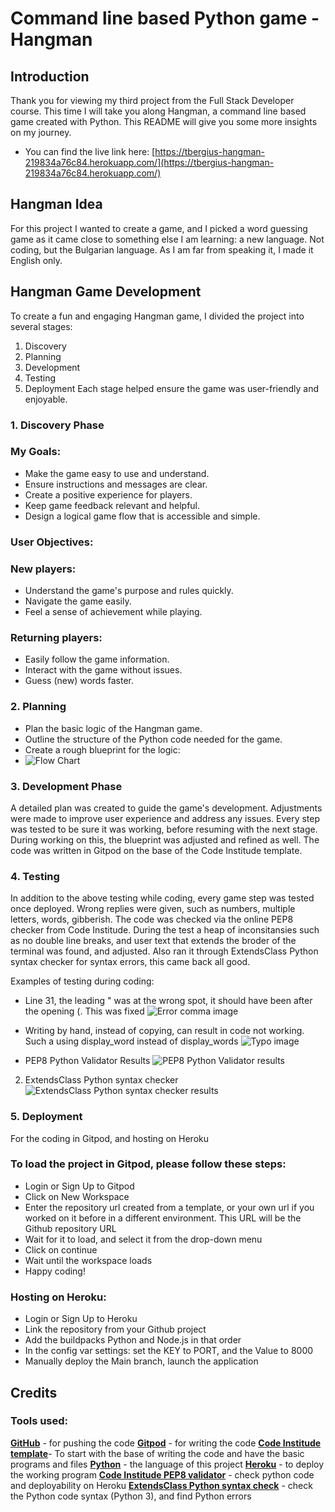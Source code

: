 # Command line based Python game - Hangman

## Introduction
Thank you for viewing my third project from the Full Stack Developer course. This time I will take you along Hangman, a command line based game created with Python.
This README will give you some more insights on my journey.
- You can find the live link here: [https://tbergius-hangman-219834a76c84.herokuapp.com/](https://tbergius-hangman-219834a76c84.herokuapp.com/)
## Hangman Idea
For this project I wanted to create a game, and I picked a word guessing game as it came close to something else I am learning: a new language. Not coding, but the Bulgarian language. As I am far from speaking it, I made it English only. 

## Hangman Game Development
To create a fun and engaging Hangman game, I divided the project into several stages: 
1. Discovery
2. Planning
3. Development
4. Testing
5. Deployment
Each stage helped ensure the game was user-friendly and enjoyable.
### 1. Discovery Phase
### My Goals:
- Make the game easy to use and understand.
- Ensure instructions and messages are clear.
- Create a positive experience for players.
- Keep game feedback relevant and helpful.
- Design a logical game flow that is accessible and simple.
### User Objectives:
### New players:
- Understand the game's purpose and rules quickly.
- Navigate the game easily.
- Feel a sense of achievement while playing.
### Returning players:
- Easily follow the game information.
- Interact with the game without issues.
- Guess (new) words faster. 
### 2. Planning
- Plan the basic logic of the Hangman game.
- Outline the structure of the Python code needed for the game.
- Create a rough blueprint for the logic:
- ![Flow Chart](https://github.com/Tbergius/hangman/blob/main/assets/hangman_bp.png)
### 3. Development Phase
A detailed plan was created to guide the game's development. Adjustments were made to improve user experience and address any issues. Every step was tested to be sure it was working, before resuming with the next stage. During working on this, the blueprint was adjusted and refined as well. The code was written in Gitpod on the base of the Code Institude template.
### 4. Testing
In addition to the above testing while coding, every game step was tested once deployed. Wrong replies were given, such as numbers, multiple letters, words, gibberish. 
The code was checked via the online PEP8 checker from Code Institude. During the test a heap of inconsitansies such as no double line breaks, and user text that extends the broder of the terminal was found, and adjusted.
Also ran it through ExtendsClass Python syntax checker for syntax errors, this came back all good.

Examples of testing during coding:
- Line 31, the leading " was at the wrong spot, it should have been after the opening (. This was fixed
![Error comma image](https://github.com/Tbergius/hangman/blob/main/assets/wrong_place_comma.png)

- Writing by hand, instead of copying, can result in code not working. Such a using display_word instead of display_words
![Typo image](https://github.com/Tbergius/hangman/blob/main/assets/typo_words.png)

- PEP8 Python Validator Results
![PEP8 Python Validator results](https://github.com/Tbergius/hangman/blob/main/assets/ci_pep.png)

2. ExtendsClass Python syntax checker
![ExtendsClass Python syntax checker results](https://github.com/Tbergius/hangman/blob/main/assets/extendsclass.png)


### 5. Deployment
For the coding in Gitpod, and hosting on Heroku
### To load the project in Gitpod, please follow these steps:

- Login or Sign Up to Gitpod
- Click on New Workspace
- Enter the repository url created from a template, or your own url if you worked on it before in a different environment. This URL will be the Github repository URL
- Wait for it to load, and select it from the drop-down menu
- Click on continue
- Wait until the workspace loads
- Happy coding!

### Hosting on Heroku:
- Login or Sign Up to Heroku
- Link the repository from your Github project
- Add the buildpacks Python and Node.js in that order
- In the config var settings: set the KEY to PORT, and the Value to 8000
- Manually deploy the Main branch, launch the application

## Credits
### Tools used:
[**GitHub**](https://github.com/) - for pushing the code
[**Gitpod**](https://gitpod.io/) - for writing the code
[**Code Institude template**](https://github.com/Code-Institute-Org/python-essentials-template)- To start with the base of writing the code and have the basic programs and files
[**Python**](https://en.wikipedia.org/wiki/Python_(programming_language)) - the language of this project
[**Heroku**](https://www.heroku.com/) - to deploy the working program
[**Code Institude PEP8 validator**](https://pep8ci.herokuapp.com/) - check python code and deployability on Heroku
[**ExtendsClass Python syntax check**](https://extendsclass.com/python-tester.html) - check the Python code syntax (Python 3), and find Python errors
